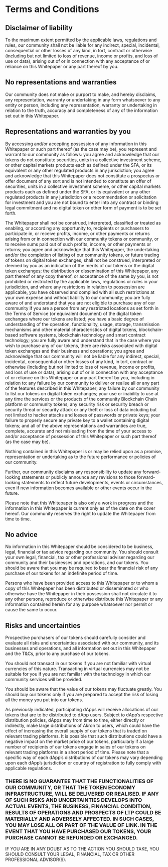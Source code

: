 # Terms and Conditions

## Disclaimer of liability

To the maximum extent permitted by the applicable laws, regulations and rules, our community shall not be liable for any indirect, special, incidental, consequential or other losses of any kind, in tort, contract or otherwise (including but not limited to loss of revenue, income or profits, and loss of use or data), arising out of or in connection with any acceptance of or reliance on this Whitepaper or any part thereof by you.

## No representations and warranties

Our community does not make or purport to make, and hereby disclaims, any representation, warranty or undertaking in any form whatsoever to any entity or person, including any representation, warranty or undertaking in relation to the truth, accuracy and completeness of any of the information set out in this Whitepaper.

## Representations and warranties by you

By accessing and/or accepting possession of any information in this Whitepaper or such part thereof (as the case may be), you represent and warrant to our community as follows: you agree and acknowledge that our tokens do not constitute securities, units in a collective investment scheme, or other capital markets products each as defined under the SFA, or its equivalent or any other regulated products in any jurisdiction; you agree and acknowledge that this Whitepaper does not constitute a prospectus or offer document of any sort and is not intended to constitute an offer of securities, units in a collective investment scheme, or other capital markets products each as defined under the SFA, or its equivalent or any other regulated products in any jurisdiction or a recommendation or solicitation for investment and you are not bound to enter into any contract or binding legal commitment and no digital token or other form of payment is to be set forth.

The Whitepaper shall not be construed, interpreted, classified or treated as enabling, or according any opportunity to, recipients or purchasers to participate in, or receive profits, income, or other payments or returns arising from or in connection with our community tokens or community, or to receive sums paid out of such profits, income, or other payments or returns; you agree and acknowledge that this Whitepaper, the undertaking and/or the completion of listing of our community tokens, or future trading of tokens on digital token exchanges, shall not be construed, interpreted or deemed by you as an indication of the merits of our tokens or the digital token exchanges; the distribution or dissemination of this Whitepaper, any part thereof or any copy thereof, or acceptance of the same by you, is not prohibited or restricted by the applicable laws, regulations or rules in your jurisdiction, and where any restrictions in relation to possession are applicable, you have observed and complied with all such restrictions at your own expense and without liability to our community; you are fully aware of and understand that you are not eligible to purchase any of our community if you are a person from any restricted locations as set forth in the Terms of Service (or equivalent document) of the digital token exchanges where our tokens are listed; you have a basic degree of understanding of the operation, functionality, usage, storage, transmission mechanisms and other material characteristics of digital tokens, blockchain- based software systems, blockchain technology and smart contract technology; you are fully aware and understand that in the case where you wish to purchase any of our tokens, there are risks associated with digital token exchanges and their business and operations; you agree and acknowledge that our community will not be liable for any indirect, special, incidental, consequential or other losses of any kind, in tort, contract or otherwise (including but not limited to loss of revenue, income or profits, and loss of use or data), arising out of or in connection with any acceptance of or reliance on this Whitepaper or any part thereof by you, including in relation to: any failure by our community to deliver or realise all or any part of the features described in this Whitepaper; any failure by our community to list our tokens on digital token exchanges; your use or inability to use at any time the services or the products of the community Blockchain Chain platform or community tokens; any security risk or security breach or security threat or security attack or any theft or loss of data including but not limited to hacker attacks and losses of passwords or private keys; your failure to properly secure any private key to a wallet containing digital tokens; and all of the above representations and warranties are true, complete, accurate and not misleading from the time of your access to and/or acceptance of possession of this Whitepaper or such part thereof (as the case may be).

Nothing contained in this Whitepaper is or may be relied upon as a promise, representation or undertaking as to the future performance or policies of our community.

Further, our community disclaims any responsibility to update any forward-looking statements or publicly announce any revisions to those forward-looking statements to reflect future developments, events or circumstances, even if new information becomes available or other events occur in the future.

Please note that this Whitepaper is also only a work in progress and the information in this Whitepaper is current only as of the date on the cover hereof. Our community reserves the right to update the Whitepaper from time to time.

## No advice

No information in this Whitepaper should be considered to be business, legal, financial or tax advice regarding our community. You should consult your own legal, financial, tax or other professional adviser regarding our community and their businesses and operations, and our tokens. You should be aware that you may be required to bear the financial risk of any purchase of our tokens for an indefinite period of time.

Persons who have been provided access to this Whitepaper or to whom a copy of this Whitepaper has been distributed or disseminated or who otherwise have the Whitepaper in their possession shall not circulate it to any other persons, reproduce or otherwise distribute this Whitepaper or any information contained herein for any purpose whatsoever nor permit or cause the same to occur.

## Risks and uncertainties

Prospective purchasers of our tokens should carefully consider and evaluate all risks and uncertainties associated with our community, and its businesses and operations, and all information set out in this Whitepaper and the T\&Cs, prior to any purchase of our tokens.

You should not transact in our tokens if you are not familiar with virtual currencies of this nature. Transacting in virtual currencies may not be suitable for you if you are not familiar with the technology in which our community services will be provided.

You should be aware that the value of our tokens may fluctuate greatly. You should buy our tokens only if you are prepared to accept the risk of losing all the money you put into our tokens.

As previously indicated, participating dApps will receive allocations of our tokens that are to be distributed to dApp users. Subject to dApp’s respective distribution policies, dApps may from time to time, either directly or indirectly, make large distributions of Akron to users, which could have the effect of increasing the overall supply of our tokens that is traded on relevant trading platforms. It is possible that such distributions could have a negative impact on the market price of our tokens, particularly if a large number of recipients of our tokens engage in sales of our tokens on relevant trading platforms in a short period of time. Please note that a specific way of each dApp’s distributions of our tokens may vary depending upon each dApp’s jurisdiction or country of registration to fully comply with applicable regulations.

### THERE IS NO GUARANTEE THAT THE FUNCTIONALITIES OF OUR COMMUNITY, OR THAT THE TOKEN ECONOMY INFRASTRUCTURE, WILL BE DELIVERED OR REALISED. IF ANY OF SUCH RISKS AND UNCERTAINTIES DEVELOPS INTO ACTUAL EVENTS, THE BUSINESS, FINANCIAL CONDITION, RESULTS OF OPERATIONS AND PROSPECTS OF LTP COULD BE MATERIALLY AND ADVERSELY AFFECTED. IN SUCH CASES, YOU MAY LOSE ALL OR PART OF THE VALUE OF LINK. IN THE EVENT THAT YOU HAVE PURCHASED OUR TOKENS, YOUR PURCHASE CANNOT BE REFUNDED OR EXCHANGED.

IF YOU ARE IN ANY DOUBT AS TO THE ACTION YOU SHOULD TAKE, YOU SHOULD CONSULT YOUR LEGAL, FINANCIAL, TAX OR OTHER PROFESSIONAL ADVISOR(S).
